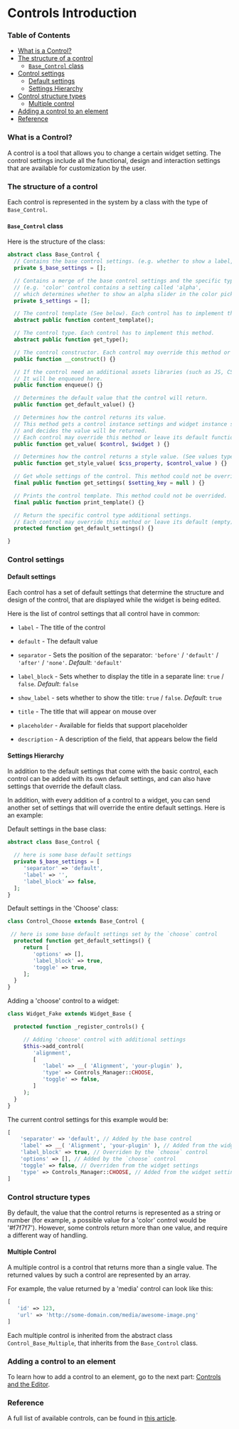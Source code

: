 # Controls Introduction
 
### Table of Contents
* [What is a Control?](#what-is-a-control)
* [The structure of a control](#the-structure-of-a-control)
  - [`Base_Control` class](#base_control-class)
* [Control settings](#control-settings)
  - [Default settings](#default-settings)
  - [Settings Hierarchy](#settings-hierarchy)
* [Control structure types](#control-structure-types)
  - [Multiple control](#multiple-control)
* [Adding a control to an element](#adding-a-control-to-an-element)
* [Reference](#reference)

### What is a Control?
A control is a tool that allows you to change a certain widget setting. The control settings include all the functional, design and interaction settings that are available for customization by the user.

### The structure of a control
Each control is represented in the system by a class with the type of `Base_Control`.

#### `Base_Control` class
Here is the structure of the class:

```php
abstract class Base_Control {
  // Contains the base control settings. (e.g. whether to show a label, the separator type etc.).
  private $_base_settings = [];

  // Contains a merge of the base control settings and the specific type additional settings.
  // (e.g. 'color' control contains a setting called 'alpha',
  // which determines whether to show an alpha slider in the color picker ).
  private $_settings = [];

  // The control template (See below). Each control has to implement this method.
  abstract public function content_template();

  // The control type. Each control has to implement this method.
  abstract public function get_type();

  // The control constructor. Each control may override this method or leave its default functionality.
  public function __construct() {}

  // If the control need an additional assets libraries (such as JS, CSS etc.),
  // It will be enqueued here.
  public function enqueue() {}

  // Determines the default value that the control will return.
  public function get_default_value() {}

  // Determines how the control returns its value.
  // This method gets a control instance settings and widget instance settings
  // and decides the value will be returned.
  // Each control may override this method or leave its default functionality.
  public function get_value( $control, $widget ) {}

  // Determines how the control returns a style value. (See values types below).
  public function get_style_value( $css_property, $control_value ) {}

  // Get whole settings of the control. This method could not be overrided.
  final public function get_settings( $setting_key = null ) {}

  // Prints the control template. This method could not be overrided.
  final public function print_template() {}

  // Return the specific control type additional settings.
  // Each control may override this method or leave its default (empty).
  protected function get_default_settings() {}

}
```

### Control settings

#### Default settings
Each control has a set of default settings that determine the structure and design of the control, that are displayed while the widget is being edited.

Here is the list of control settings that all control have in common:

* `label` - The title of the control

* `default` - The default value

* `separator` - Sets the position of the separator: `'before'` / `'default'` / `'after'` / `'none'`. *Default*: `'default'`

* `label_block` - Sets whether to display the title in a separate line: `true` / `false`. *Default*: `false`

* `show_label` - sets whether to show the title: `true` / `false`. *Default*: `true`

* `title` - The title that will appear on mouse over

* `placeholder` - Available for fields that support placeholder

* `description` - A description of the field, that appears below the field

#### Settings Hierarchy
In addition to the default settings that come with the basic control, each control can be added with its own default settings, and can also have settings that override the default class.

In addition, with every addition of a control to a widget, you can send another set of settings that will override the entire default settings. Here is an example:

Default settings in the base class:

```php
abstract class Base_Control {

  // here is some base default settings
  private $_base_settings = [
     'separator' => 'default',
     'label' => '',
     'label_block' => false,
  ];
}
```

Default settings in the 'Choose' class:

```php
class Control_Choose extends Base_Control {

 // here is some base default settings set by the `choose` control
  protected function get_default_settings() {
     return [
        'options' => [],
        'label_block' => true,
        'toggle' => true,
     ];
  }
}
```

Adding a 'choose' control to a widget:

```php
class Widget_Fake extends Widget_Base {

  protected function _register_controls() {

     // Adding 'choose' control with additional settings
     $this->add_control(
        'alignment',
        [
           'label' => __( 'Alignment', 'your-plugin' ),
           'type' => Controls_Manager::CHOOSE,
           'toggle' => false,
        ]
     );
  }
}
```

The current control settings for this example would be:

```php
[
    'separator' => 'default', // Added by the base control
    'label' => __( 'Alignment', 'your-plugin' ), // Added from the widget settings
    'label_block' => true, // Overriden by the `choose` control
    'options' => [], // Added by the `choose` control
    'toggle' => false, // Overriden from the widget settings
    'type' => Controls_Manager::CHOOSE, // Added from the widget settings
]
```

### Control structure types

By default, the value that the control returns is represented as a string or number (for example, a possible value for a 'color' control would be '#f7f7f7'). However, some controls return more than one value, and require a different way of handling.

#### Multiple Control
A multiple control is a control that returns more than a single value. The returned values by such a control are represented by an array.

For example, the value returned by a 'media' control can look like this:

```php
[
   'id' => 123,
   'url' => 'http://some-domain.com/media/awesome-image.png'
]
```

Each multiple control is inherited from the abstract class `Control_Base_Multiple`, that inherits from the `Base_Control` class.

### Adding a control to an element
To learn how to add a control to an element, go to the next part: [Controls and the Editor](controls-and-the-editor.md).

### Reference
A full list of available controls, can be found in [this article](reference.md).